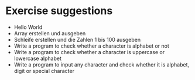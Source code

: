 # Exercise suggestions

* Hello World
* Array erstellen und ausgeben
* Schleife erstellen und die Zahlen 1 bis 100 ausgeben
* Write a program to check whether a character is alphabet or not
* Write a program to check whether a character is uppercase or lowercase alphabet
* Write a program to input any character and check whether it is alphabet, digit or special character
